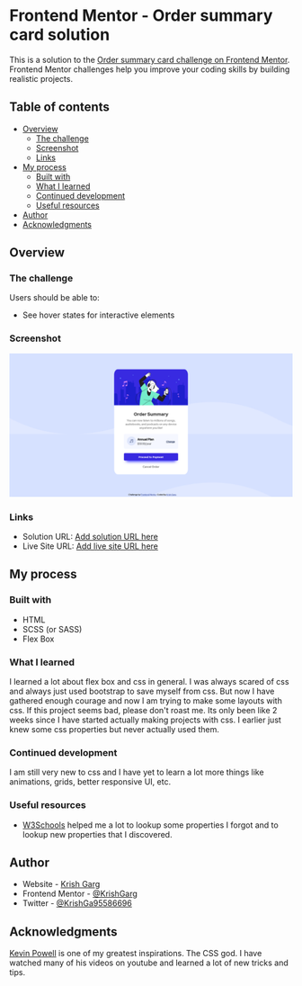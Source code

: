 # Frontend Mentor - Order summary card solution

This is a solution to the [Order summary card challenge on Frontend Mentor](https://www.frontendmentor.io/challenges/order-summary-component-QlPmajDUj). Frontend Mentor challenges help you improve your coding skills by building realistic projects.

## Table of contents

- [Overview](#overview)
  - [The challenge](#the-challenge)
  - [Screenshot](#screenshot)
  - [Links](#links)
- [My process](#my-process)
  - [Built with](#built-with)
  - [What I learned](#what-i-learned)
  - [Continued development](#continued-development)
  - [Useful resources](#useful-resources)
- [Author](#author)
- [Acknowledgments](#acknowledgments)

## Overview

### The challenge

Users should be able to:

- See hover states for interactive elements

### Screenshot

![](./screenshot.png)

### Links

- Solution URL: [Add solution URL here](https://your-solution-url.com)
- Live Site URL: [Add live site URL here](https://your-live-site-url.com)

## My process

### Built with

- HTML
- SCSS (or SASS)
- Flex Box

### What I learned

I learned a lot about flex box and css in general. I was always scared of css and always just used bootstrap to save myself from css. But now I have gathered enough courage and now I am trying to make some layouts with css. If this project seems bad, please don't roast me. Its only been like 2 weeks since I have started actually making projects with css. I earlier just knew some css properties but never actually used them.

### Continued development

I am still very new to css and I have yet to learn a lot more things like animations, grids, better responsive UI, etc.

### Useful resources

- [W3Schools](https://www.w3schools.com/) helped me a lot to lookup some properties I forgot and to lookup new properties that I discovered.

## Author

- Website - [Krish Garg](https://www.krishgarg.ga)
- Frontend Mentor - [@KrishGarg](https://www.frontendmentor.io/profile/KrishGarg)
- Twitter - [@KrishGa95586696](https://twitter.com/KrishGa95586696)

## Acknowledgments

[Kevin Powell](https://www.kevinpowell.co/) is one of my greatest inspirations. The CSS god. I have watched many of his videos on youtube and learned a lot of new tricks and tips.
